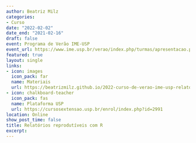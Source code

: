 ```yaml
---
author: Beatriz Milz
categories:
- Curso
date: "2022-02-02"
date_end: "2021-02-16"
draft: false
event: Programa de Verão IME-USP
event_url: https://www.ime.usp.br/verao/index.php/turmas/apresentacao.php
featured: true
layout: single
links:
- icon: images
  icon_pack: far
  name: Materiais
  url: https://beatrizmilz.github.io/2022-curso-de-verao-ime-usp-relatorios/
- icon: chalkboard-teacher
  icon_pack: fas
  name: Plataforma USP
  url: https://cursosextensao.usp.br/enrol/index.php?id=2991
location: Online
show_post_time: false
title: Relatórios reprodutíveis com R
excerpt: 
---
```



